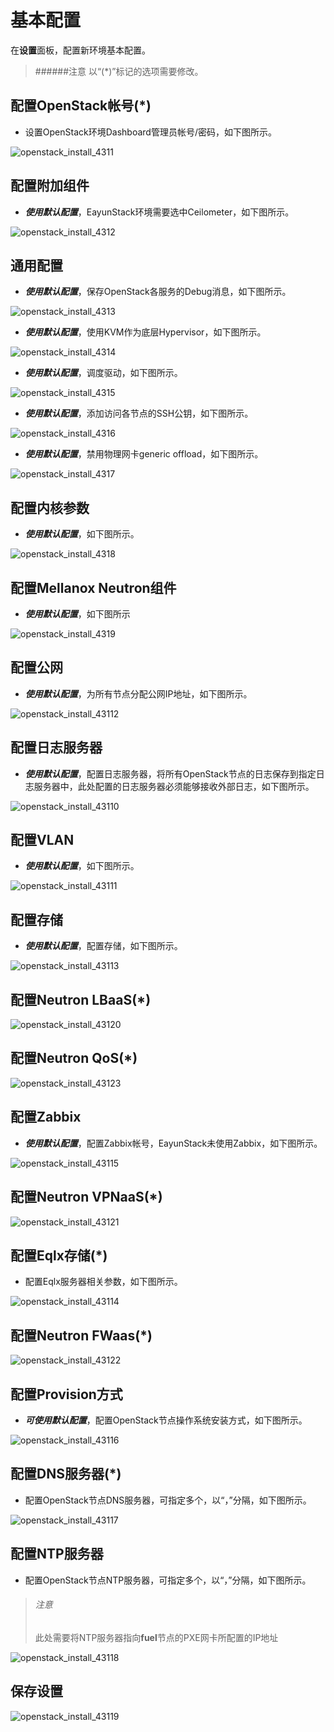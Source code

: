 # 基本配置

在**设置**面板，配置新环境基本配置。

> ######注意
> 以“(*)”标记的选项需要修改。

## 配置OpenStack帐号(*)

* 设置OpenStack环境Dashboard管理员帐号/密码，如下图所示。

 ![openstack_install_4311](../../images/openstack_install_4311.png)

## 配置附加组件

* ***使用默认配置***，EayunStack环境需要选中Ceilometer，如下图所示。

 ![openstack_install_4312](../../images/openstack_install_4312.png)

## 通用配置

* ***使用默认配置***，保存OpenStack各服务的Debug消息，如下图所示。

 ![openstack_install_4313](../../images/openstack_install_4313.png)

* ***使用默认配置***，使用KVM作为底层Hypervisor，如下图所示。

 ![openstack_install_4314](../../images/openstack_install_4314.png)

* ***使用默认配置***，调度驱动，如下图所示。

 ![openstack_install_4315](../../images/openstack_install_4315.png)

* ***使用默认配置***，添加访问各节点的SSH公钥，如下图所示。

 ![openstack_install_4316](../../images/openstack_install_4316.png)

* ***使用默认配置***，禁用物理网卡generic offload，如下图所示。

 ![openstack_install_4317](../../images/openstack_install_4317.png)

## 配置内核参数

* ***使用默认配置***，如下图所示。

 ![openstack_install_4318](../../images/openstack_install_4318.png)

## 配置Mellanox Neutron组件

* ***使用默认配置***，如下图所示

 ![openstack_install_4319](../../images/openstack_install_4319.png)

## 配置公网

* ***使用默认配置***，为所有节点分配公网IP地址，如下图所示。

 ![openstack_install_43112](../../images/openstack_install_43112.png)

## 配置日志服务器

* ***使用默认配置***，配置日志服务器，将所有OpenStack节点的日志保存到指定日志服务器中，此处配置的日志服务器必须能够接收外部日志，如下图所示。

 ![openstack_install_43110](../../images/openstack_install_43110.png)

## 配置VLAN

* ***使用默认配置***，如下图所示。

 ![openstack_install_43111](../../images/openstack_install_43111.png)

## 配置存储

* ***使用默认配置***，配置存储，如下图所示。

 ![openstack_install_43113](../../images/openstack_install_43113.png)

## 配置Neutron LBaaS(*)

 ![openstack_install_43120](../../images/openstack_install_43120.png)

## 配置Neutron QoS(*)

 ![openstack_install_43123](../../images/openstack_install_43123.png)
 
## 配置Zabbix

* ***使用默认配置***，配置Zabbix帐号，EayunStack未使用Zabbix，如下图所示。

 ![openstack_install_43115](../../images/openstack_install_43115.png)
 
## 配置Neutron VPNaaS(*)

 ![openstack_install_43121](../../images/openstack_install_43121.png)

## 配置Eqlx存储(*)

* 配置Eqlx服务器相关参数，如下图所示。

 ![openstack_install_43114](../../images/openstack_install_43114.png)
 
## 配置Neutron FWaas(*)

 ![openstack_install_43122](../../images/openstack_install_43122.png)

## 配置Provision方式

* ***可使用默认配置***，配置OpenStack节点操作系统安装方式，如下图所示。

 ![openstack_install_43116](../../images/openstack_install_43116.png)

## 配置DNS服务器(*)

* 配置OpenStack节点DNS服务器，可指定多个，以“，”分隔，如下图所示。

 ![openstack_install_43117](../../images/openstack_install_43117.png)

## 配置NTP服务器

* 配置OpenStack节点NTP服务器，可指定多个，以“，”分隔，如下图所示。
 > ###### 注意
 > 此处需要将NTP服务器指向**fuel**节点的PXE网卡所配置的IP地址

 ![openstack_install_43118](../../images/openstack_install_43118.png)

## 保存设置

![openstack_install_43119](../../images/openstack_install_43119.png)





























